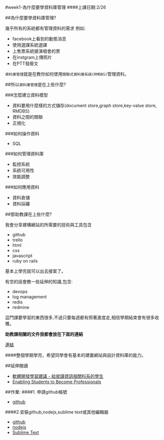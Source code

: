 #week1-為什麼要學資料庫管理
####上課日期:2/26

<script async class="speakerdeck-embed" data-id="387b181cc75d4da4a4411c3cf31c855b" data-ratio="1.33333333333333" src="//speakerdeck.com/assets/embed.js"></script>
##為什麼要學資料庫管理?

幾乎所有的系統都有管理資料的需求
例如:

* facebook上看到的動態消息
* 使用選課系統選課
* 上售票系統搶演唱會的票
* 在instgram上傳照片
* 在PTT發廢文

`資料庫管理`就是在教你如何使用`關聯式資料庫系統(RMDBS)`管理資料。

##所以`資料庫管理`是在上些什麼?

###怎麼建立資料模型
* 資料要用什麼樣的方式儲存(document store,graph store,key-value store, RMDBS)
* 資料之間的關聯
* 正規化

###如何操作資料

* SQL

###如何管理資料庫
* 監控系統
* 系統可用性
* 效能調整

###如何應用資料
* 資料倉儲
* 資料採礦

##那助教課在上些什麼?

我會分享建構網站的所需要的技術與工具包含

* github
* trello
* html
* css
* javascript
* ruby on rails

基本上學完就可以出去接案了。

有空的話會教一些延伸的知識,包含:

* devops
* log management
* redis
* redmine

這門課要學習的東西很多,不過只要每週都有照著進度走,相信學期結束會有很多收穫。

**助教課相關的文件我都會放在下面的連結**

[連結](http://ocowchun.github.io/web101/site/)

####整個學期學完，希望同學會有基本的建置網站與設計資料庫的能力。


##延伸閱讀
* [軟體開發學習建議 - 給就讀資訊相關科系的學生](http://blog.cgmlife.net/posts/2014/06/10/learning-suggestions-for-information-related-to-software-development-department-students)
* [Enabling Students to Become Professionals](https://speakerdeck.com/atmos/enabling-students-to-become-professionals)

##作業:
####1. 申請github帳號

* [github](https://github.com/)

####2.安裝github,nodejs,sublime text或其他編輯器

* [github](https://github.com/)
* [nodejs](http://nodejs.org/)
* [Sublime Text](http://www.sublimetext.com/)

<!-- ##上課內容
* 發Syllabus，並請同學回家看一下專案的題目，以及找專案組員（原則上三人一組
* 3/10那一周會在課堂上決定分組名單以及專案題目。
* 如果有同學要問加退選的事情，請他們3/10那一週上課找老師談
* 跟他們說明,這一系列的課程會學習什麼(建置網站,協同合作)
* install github for windows/mac
* basic git command
* 加入社團 https://www.facebook.com/groups/NCCUMIS.DBMS/ -->


